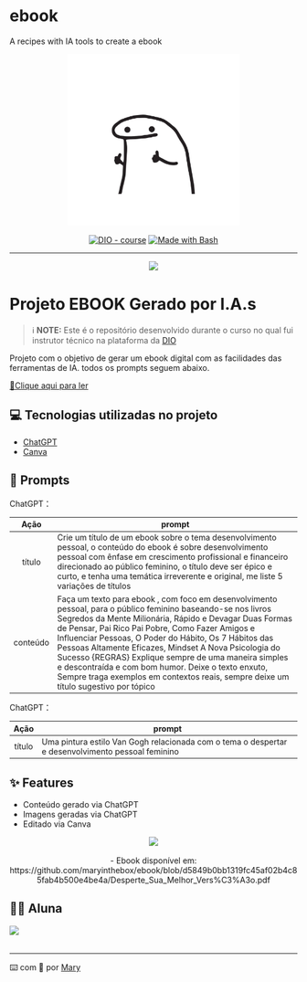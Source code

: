 # ebook
A recipes with IA tools to create a ebook
<p align="center">
    <img width="300" src="https://github.com/maryinthebox/ebook/blob/4a47e955d73deb53807a36a637e6460c69b9e1f6/joinha.png">

<p align="center">
<a href="https://dio.me/"><img src="https://img.shields.io/badge/DIO-Course-28DA77?logo=youtube" alt="DIO - course"></a>
<a href="https://www.gnu.org/software/bash/" title="Go to Bash homepage"><img src="https://img.shields.io/badge/Prompt-Project-blue?logo=gnu-bash&amp;logoColor=white" alt="Made with Bash"></a></p>

-------


<p align="center">
<img 
    src="./assets/cover.png"
    width="400"  
/>
</p>

# Projeto EBOOK Gerado por I.A.s


 > ℹ️ **NOTE:** Este é o repositório desenvolvido durante o curso no qual fui instrutor técnico na plataforma da [DIO](https://dio.me)

Projeto com o objetivo de gerar um ebook digital com as facilidades das ferramentas de IA. todos os prompts
seguem abaixo.

<a href="https://github.com/felipeAguiarCode/prompts-recipe-to-create-a-ebook/blob/main/output/ebook%20-%20css%20jedi%20output.pdf" title="View PDF now"> 📕Clique aqui para ler</a>

## 💻 Tecnologias utilizadas no projeto

- [ChatGPT](https://chat.openai.com/) 
- [Canva](https://www.canva.com/)


## 🧠 Prompts


ChatGPT：

|   Ação   | prompt                                                                                                                                                                                                                                                                         |
| :------: | ------------------------------------------------------------------------------------------------------------------------------------------------------------------------------------------------------------------------------------------------------------------------------ |
|  título  | Crie um título de um ebook sobre o tema desenvolvimento pessoal, o conteúdo do ebook é sobre desenvolvimento pessoal com ênfase em crescimento profissional e financeiro direcionado ao público feminino, o título deve ser épico e curto, e tenha uma temática irreverente e original, me liste 5 variações de títulos                                                         |
| conteúdo | Faça um texto para ebook , com foco em desenvolvimento pessoal, para o público feminino baseando-se nos livros Segredos da Mente Milionária, Rápido e Devagar Duas Formas de Pensar, Pai Rico Pai Pobre, Como Fazer Amigos e Influenciar Pessoas, O Poder do Hábito, Os 7 Hábitos das Pessoas Altamente Eficazes, Mindset A Nova Psicologia do Sucesso {REGRAS} Explique sempre de uma maneira simples e descontraída e com bom humor. Deixe o texto enxuto, Sempre traga exemplos em contextos reais, sempre deixe um título sugestivo por tópico |


ChatGPT：

|  Ação  | prompt                                                                                 |
| :----: | -------------------------------------------------------------------------------------- |
| título | Uma pintura estilo Van Gogh relacionada com o tema o despertar e desenvolvimento pessoal feminino |

## ✨ Features

- Conteúdo gerado via ChatGPT
- Imagens geradas via ChatGPT
- Editado via Canva

<p align="center">
<img width="100" src="https://github.com/user-attachments/assets/840681ab-e1da-4eb5-8ab9-b2955926cb40">
<p align="center">
- Ebook disponível em: https://github.com/maryinthebox/ebook/blob/d5849b0bb1319fc45af02b4c85fab4b500e4be4a/Desperte_Sua_Melhor_Vers%C3%A3o.pdf

## 👨‍💻 Aluna

<p>
    <img 
      align=left 
      margin=10 
      width=80 
      src="https://github.com/user-attachments/assets/4c6c92e2-103b-40c6-a38f-3bdf3f2f8904"
    />

</p>
<br/><br/>
<p>

---

⌨️ com 💜 por [Mary](https://github.com/maryinthebox)
